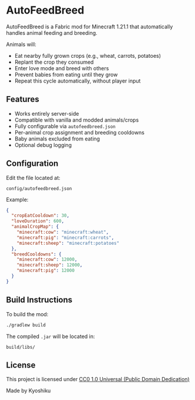 # AutoFeedBreed

AutoFeedBreed is a Fabric mod for Minecraft 1.21.1 that automatically handles animal feeding and breeding.

Animals will:
- Eat nearby fully grown crops (e.g., wheat, carrots, potatoes)
- Replant the crop they consumed
- Enter love mode and breed with others
- Prevent babies from eating until they grow
- Repeat this cycle automatically, without player input

## Features

- Works entirely server-side
- Compatible with vanilla and modded animals/crops
- Fully configurable via `autofeedbreed.json`
- Per-animal crop assignment and breeding cooldowns
- Baby animals excluded from eating
- Optional debug logging

## Configuration

Edit the file located at:

```
config/autofeedbreed.json
```

Example:
```json
{
  "cropEatCooldown": 30,
  "loveDuration": 600,
  "animalCropMap": {
    "minecraft:cow": "minecraft:wheat",
    "minecraft:pig": "minecraft:carrots",
    "minecraft:sheep": "minecraft:potatoes"
  },
  "breedCooldowns": {
    "minecraft:cow": 12000,
    "minecraft:sheep": 12000,
    "minecraft:pig": 12000
  }
}
```

## Build Instructions

To build the mod:

```bash
./gradlew build
```

The compiled `.jar` will be located in:

```
build/libs/
```

## License

This project is licensed under [CC0 1.0 Universal (Public Domain Dedication)](https://creativecommons.org/publicdomain/zero/1.0/)

Made by Kyoshiku